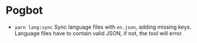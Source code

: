 # Pogbot

-   `yarn lang:sync`
    Sync language files with `en.json`, adding missing keys.
    Language files have to contain valid JSON, if not, the tool will error.
